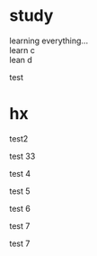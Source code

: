 # study
learning everything...  
learn c\
lean d

test

# hx

test2

test 33

test 4

test 5

test 6

test 7

test 7

